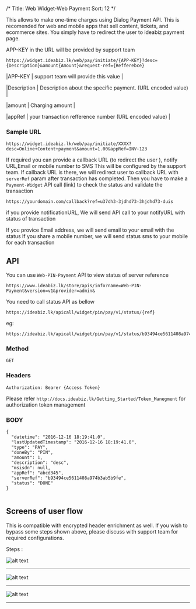 /*
Title: Web Widget-Web Payment
Sort: 12
*/


This allows to make one-time charges using Dialog Payment API. This is recomended for web and mobile apps that sell content, tickets, and ecommerce sites. You simply have to redirect the user to ideabiz payment page.

APP-KEY in the URL will be provided by support team
```
https://widget.ideabiz.lk/web/pay/initiate/{APP-KEY}?desc={Description}&amount{Amount}&request-ref={Refferebce}
```

|APP-KEY  		 | support team will provide this value					|

|Description	 | Description about the specific payment. (URL encoded value) 	|

|amount 		 | Charging amount 									|

|appRef 	 	 | your transaction refference number (URL encoded value) 	|



### Sample URL

```
https://widget.ideabiz.lk/web/pay/initiate/XXXX?desc=Online+Content+payment&amount=1.00&appRef=INV-123
```

If required you can provide a callback URL (to redirect the user ), notify URL,Email or mobile number to SMS
This will be configured by the support team.
If callback URL is there, we will redirect user to callback  URL with `serverRef` param after transaction has completed.
Then you have to make a `Payment-Widget` API call (link) to check the status and validate the transaction

```
https://yourdomain.com/callback?ref=u37dh3-3jdhd73-3hjdhd73-duis
```
if you provide notificationURL,
We will send API call to your notifyURL with status of transaction

If you provice Email address, we will send email to your email with the status
If you share a mobile number, we will send status sms to your mobile for each transaction

## API
You can use `Web-PIN-Payment` API to view status of server reference

```
https://www.ideabiz.lk/store/apis/info?name=Web-PIN-Payment&version=v1&provider=admin&

```

You need to call status API as bellow

```
https://ideabiz.lk/apicall/widget/pin/pay/v1/status/{ref}
```

eg:
```
https://ideabiz.lk/apicall/widget/pin/pay/v1/status/b93494ce5611408a974b3ab5b9fe
```

### Method 
```
GET
```

### Headers

```
Authorization: Bearer {Access Token}
```

Please refer `http://docs.ideabiz.lk/Getting_Started/Token_Manegment` for authorization token management


### BODY

```
{
  "datetime": "2016-12-16 18:19:41.0",
  "lastUpdatedTimestamp": "2016-12-16 18:19:41.0",
  "type": "PAY",
  "doneBy": "PIN",
  "amount": 1,
  "description": "desc",
  "msisdn": null,
  "appRef": "abcd345",
  "serverRef": "b93494ce5611408a974b3ab5b9fe",
  "status": "DONE"
}


```



## Screens of user flow


This is compatible with encrypted header enrichment as well. If you wish to bypass some steps shown above, please discuss with support team for required configurations.


Steps :


![alt text](http://docs.ideabiz.lk/static-images/IMG_3406.PNG " " )

___________________

![alt text](http://docs.ideabiz.lk/static-images/IMG_3408.PNG " ")

________________

![alt text](http://docs.ideabiz.lk/static-images/IMG_3409.PNG " ")

__________________





